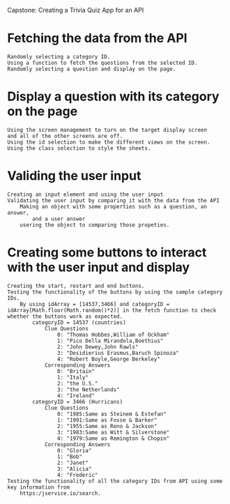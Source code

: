 Capstone: Creating a Trivia Quiz App for an API

# Fetching the data from the API
    Randomly selecting a category ID.
    Using a function to fetch the questions from the selected ID.
    Randomly selecting a question and display on the page.
# Display a question with its category on the page
    Using the screen management to turn on the target display screen 
    and all of the other screens are off.
    Using the id selection to make the different views on the screen.
    Using the class selection to style the sheets.
# Validing the user input
    Creating an input element and using the user input
    Validating the user input by comparing it with the data from the API 
        Making an object with some properties such as a question, an answer, 
            and a user answer
        usering the object to comparing those propeties.
# Creating some buttons to interact with the user input and display
    Creating the start, restart and end buttons.
    Testing the functionality of the buttons by using the sample category IDs.
        By using idArray = [14537,3466] and categoryID = idArray[Math.floor(Math.random()*2)] in the fetch function to check whether the buttons work as expected.
            categoryID = 14537 (countries)
                Clue Questions
                    0: "Thomas Hobbes,William of Ockham"
                    1: "Pico Della Mirandola,Boethius"
                    2: "John Dewey,John Rawls"
                    3: "Desidierius Erasmus,Baruch Spinoza"
                    4: "Robert Boyle,George Berkeley"
                Corresponding Answers
                    0: "Britain"
                    1: "Italy"
                    2: "the U.S."
                    3: "the Netherlands"
                    4: "Ireland"
            categoryID = 3466 (Hurricans)
                Clue Questions
                    0: "1985:Same as Steinem & Estefan"
                    1: "1991:Same as Fosse & Barker"
                    2: "1955:Same as Reno & Jackson"
                    3: "1983:Same as Witt & Silverstone"
                    4: "1979:Same as Remington & Chopin"
                Corresponding Answers
                    0: "Gloria"
                    1: "Bob"
                    2: "Janet"
                    3: "Alicia"
                    4: "Frederic"
    Testing the functionality of all the category IDs from API using some key information from
        https:/jservice.io/search.

